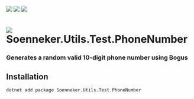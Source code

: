 ﻿[![](https://img.shields.io/nuget/v/soenneker.utils.test.phonenumber.svg?style=for-the-badge)](https://www.nuget.org/packages/soenneker.utils.test.phonenumber/)
[![](https://img.shields.io/github/actions/workflow/status/soenneker/soenneker.utils.test.phonenumber/publish-package.yml?style=for-the-badge)](https://github.com/soenneker/soenneker.utils.test.phonenumber/actions/workflows/publish-package.yml)
[![](https://img.shields.io/nuget/dt/soenneker.utils.test.phonenumber.svg?style=for-the-badge)](https://www.nuget.org/packages/soenneker.utils.test.phonenumber/)

# ![](https://user-images.githubusercontent.com/4441470/224455560-91ed3ee7-f510-4041-a8d2-3fc093025112.png) Soenneker.Utils.Test.PhoneNumber
### Generates a random valid 10-digit phone number using Bogus

## Installation

```
dotnet add package Soenneker.Utils.Test.PhoneNumber
```
